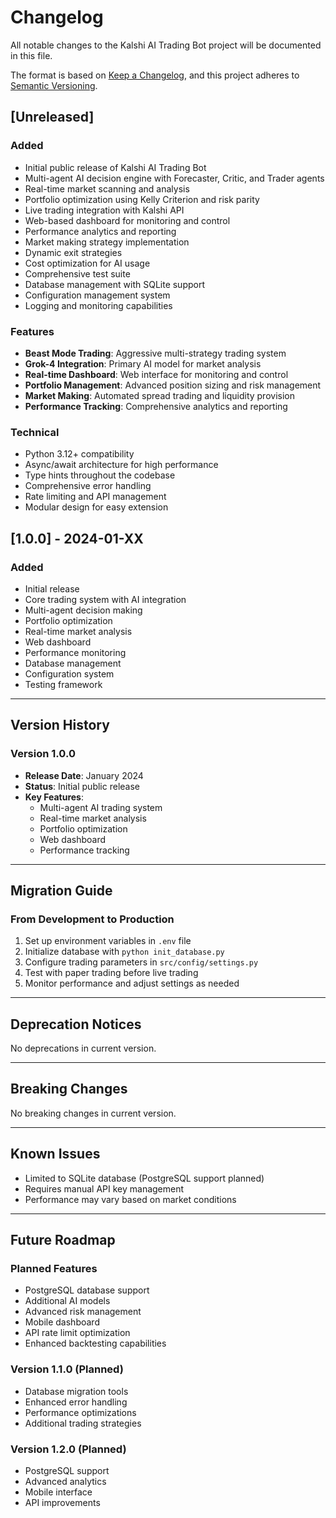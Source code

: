 # Changelog

All notable changes to the Kalshi AI Trading Bot project will be documented in this file.

The format is based on [Keep a Changelog](https://keepachangelog.com/en/1.0.0/),
and this project adheres to [Semantic Versioning](https://semver.org/spec/v2.0.0.html).

## [Unreleased]

### Added
- Initial public release of Kalshi AI Trading Bot
- Multi-agent AI decision engine with Forecaster, Critic, and Trader agents
- Real-time market scanning and analysis
- Portfolio optimization using Kelly Criterion and risk parity
- Live trading integration with Kalshi API
- Web-based dashboard for monitoring and control
- Performance analytics and reporting
- Market making strategy implementation
- Dynamic exit strategies
- Cost optimization for AI usage
- Comprehensive test suite
- Database management with SQLite support
- Configuration management system
- Logging and monitoring capabilities

### Features
- **Beast Mode Trading**: Aggressive multi-strategy trading system
- **Grok-4 Integration**: Primary AI model for market analysis
- **Real-time Dashboard**: Web interface for monitoring and control
- **Portfolio Management**: Advanced position sizing and risk management
- **Market Making**: Automated spread trading and liquidity provision
- **Performance Tracking**: Comprehensive analytics and reporting

### Technical
- Python 3.12+ compatibility
- Async/await architecture for high performance
- Type hints throughout the codebase
- Comprehensive error handling
- Rate limiting and API management
- Modular design for easy extension

## [1.0.0] - 2024-01-XX

### Added
- Initial release
- Core trading system with AI integration
- Multi-agent decision making
- Portfolio optimization
- Real-time market analysis
- Web dashboard
- Performance monitoring
- Database management
- Configuration system
- Testing framework

---

## Version History

### Version 1.0.0
- **Release Date**: January 2024
- **Status**: Initial public release
- **Key Features**: 
  - Multi-agent AI trading system
  - Real-time market analysis
  - Portfolio optimization
  - Web dashboard
  - Performance tracking

---

## Migration Guide

### From Development to Production
1. Set up environment variables in `.env` file
2. Initialize database with `python init_database.py`
3. Configure trading parameters in `src/config/settings.py`
4. Test with paper trading before live trading
5. Monitor performance and adjust settings as needed

---

## Deprecation Notices

No deprecations in current version.

---

## Breaking Changes

No breaking changes in current version.

---

## Known Issues

- Limited to SQLite database (PostgreSQL support planned)
- Requires manual API key management
- Performance may vary based on market conditions

---

## Future Roadmap

### Planned Features
- PostgreSQL database support
- Additional AI models
- Advanced risk management
- Mobile dashboard
- API rate limit optimization
- Enhanced backtesting capabilities

### Version 1.1.0 (Planned)
- Database migration tools
- Enhanced error handling
- Performance optimizations
- Additional trading strategies

### Version 1.2.0 (Planned)
- PostgreSQL support
- Advanced analytics
- Mobile interface
- API improvements 